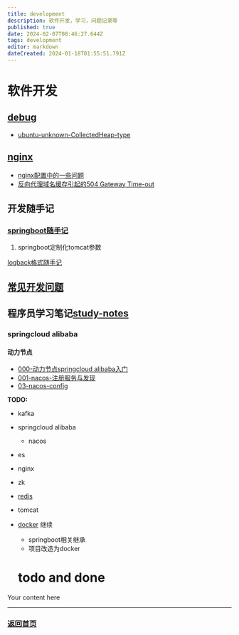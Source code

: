 ```yaml
---
title: development
description: 软件开发，学习，问题记录等
published: true
date: 2024-02-07T08:46:27.644Z
tags: development
editor: markdown
dateCreated: 2024-01-18T01:55:51.791Z
---
```


# 软件开发
## [debug](/development/debug)

- [ubuntu-unknown-CollectedHeap-type](/development/debug/ubuntu-unknown-CollectedHeap-type)

##  [nginx](/development/nginx)

- [nginx配置中的一些问题](/development/nginx/config)
- [反向代理域名缓存引起的504 Gateway Time-out](/development/nginx/proxy-dns-cache)


## 开发随手记

### [springboot随手记](/development/note/springboot)
001. springboot定制化tomcat参数

[logback格式随手记](/development/note/logback)


## [常见开发问题](/development/interview)

 

## 程序员学习笔记[study-notes](/development/study-notes)

### springcloud alibaba
#### 动力节点
- [000-动力节点springcloud alibaba入门](/development/note/spring-cloud-alibaba/donglijiedian/index)
- [001-nacos-注册服务与发现](/development/note/spring-cloud-alibaba/donglijiedian/001-nacos-discovery)
- [03-nacos-config](/development/note/spring-cloud-alibaba/donglijiedian/03-nacos-config)

**TODO:** 
- kafka
- springcloud alibaba
  - nacos
- es  
- nginx
- zk
- [redis](https://www.bilibili.com/video/BV1U24y1y7jF)
- tomcat 
- [docker](https://www.bilibili.com/video/BV1sb411X7oe/?spm_id_from=333.337.search-card.all.click) 继续
  - springboot相关继承
  - 项目改造为docker
  
  # todo and done
Your content here




---
### [返回首页](/home)